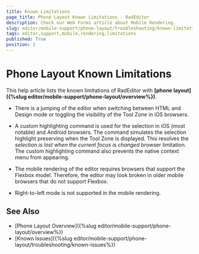 ```yaml
---
title: Known Limitations
page_title: Phone Layout Known Limitations - RadEditor
description: Check our Web Forms article about Mobile Rendering.
slug: editor/mobile-support/phone-layout/troubleshooting/known-limitations
tags: editor,support,mobile,rendering,limitations
published: True
position: 1
---
```


# Phone Layout Known Limitations

This help article lists the known limitations of RadEditor with **[phone layout]({%slug editor/mobile-support/phone-layout/overview%})**.

* There is a jumping of the editor when switching between HTML and Design mode or toggling the visibility of the Tool Zone in iOS browsers.

* A custom highlighting command is used for the selection in iOS (most notable) and Android browsers. The command simulates the selection highlight preserving when the Tool Zone is displayed. This resolves the *selection is lost when the current focus is changed* browser limitation. The custom highlighting command also prevents the native context menu from appearing.

* The mobile rendering of the editor requires browsers that support the Flexbox model. Therefore, the editor may look broken in older mobile browsers that do not support Flexbox.

* Right-to-left mode is not supported in the mobile rendering.

## See Also

* [Phone Layout Overview]({%slug editor/mobile-support/phone-layout/overview%})
* [Known Issues]({%slug editor/mobile-support/phone-layout/troubleshooting/known-issues%})
